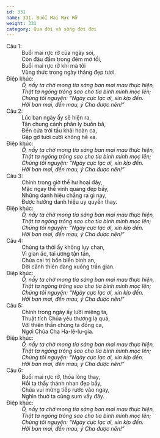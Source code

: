 ```yaml
---
id: 331
name: 331. Buổi Mai Rực Rỡ
weight: 331
category: Qua đời và sống đời đời
---
```

<dl><dt>Câu 1:</dt><dd data-verse="1">Buổi mai rực rỡ của ngày soi, <br/>Còn đâu đắm trong đêm mờ tối, <br/>Buổi mai rực rỡ khi mà tôi <br/>Vùng thức trong ngày tháng đẹp tươi. </dd><dt>Điệp khúc:</dt><dd data-chorus="1"><em>Ồ, nầy ta chờ mong tia sáng ban mai mau thực hiện, <br/>Thật ta ngóng trông sao cho tia bình minh mọc lên; <br/>Chúng tôi nguyện: “Ngày cực lạc ơi, xin kíp đến. <br/>Hỡi ban mai, đến mau, ý Cha được nên!” </em></dd><dt>Câu 2:</dt><dd data-verse="2">Lúc ban ngày ấy sẽ hiện ra, <br/>Tận chung cảnh phân ly buồn bã, <br/>Đến cửa trời tấu khải hoàn ca, <br/>Gặp gỡ tươi cười không hề xa. </dd><dt>Điệp khúc:</dt><dd data-chorus="1"><em>Ồ, nầy ta chờ mong tia sáng ban mai mau thực hiện, <br/>Thật ta ngóng trông sao cho tia bình minh mọc lên; <br/>Chúng tôi nguyện: “Ngày cực lạc ơi, xin kíp đến. <br/>Hỡi ban mai, đến mau, ý Cha được nên!” </em></dd><dt>Câu 3:</dt><dd data-verse="3">Chính trong giờ thể hư hoại đây, <br/>Mặc ngay thể vinh quang đẹp bấy, <br/>Những danh hiệu chẳng ra gì nay, <br/>Được hưởng danh hiệu uy quyền thay. </dd><dt>Điệp khúc:</dt><dd data-chorus="1"><em>Ồ, nầy ta chờ mong tia sáng ban mai mau thực hiện, <br/>Thật ta ngóng trông sao cho tia bình minh mọc lên; <br/>Chúng tôi nguyện: “Ngày cực lạc ơi, xin kíp đến. <br/>Hỡi ban mai, đến mau, ý Cha được nên!” </em></dd><dt>Câu 4:</dt><dd data-verse="4">Chúng ta thời ấy không lụy chan, <br/>Vì gian ác, tai ương tận tán, <br/>Chúa cai trị bốn biển bình an, <br/>Dời cảnh thiên đàng xuống trần gian. </dd><dt>Điệp khúc:</dt><dd data-chorus="1"><em>Ồ, nầy ta chờ mong tia sáng ban mai mau thực hiện, <br/>Thật ta ngóng trông sao cho tia bình minh mọc lên; <br/>Chúng tôi nguyện: “Ngày cực lạc ơi, xin kíp đến. <br/>Hỡi ban mai, đến mau, ý Cha được nên!” </em></dd><dt>Câu 5:</dt><dd data-verse="5">Chính trong ngày ấy lưỡi miệng ta, <br/>Thuật tích Chúa yêu thương lạ quá, <br/>Với thiên thần chúng ta đồng ca, <br/>Ngợi Chúa Cha Ha-lê-lu-gia. </dd><dt>Điệp khúc:</dt><dd data-chorus="1"><em>Ồ, nầy ta chờ mong tia sáng ban mai mau thực hiện, <br/>Thật ta ngóng trông sao cho tia bình minh mọc lên; <br/>Chúng tôi nguyện: “Ngày cực lạc ơi, xin kíp đến. <br/>Hỡi ban mai, đến mau, ý Cha được nên!” </em></dd><dt>Câu 6:</dt><dd data-verse="6">Buổi mai rực rỡ, thỏa lòng thay, <br/>Hồi ta thấy thánh nhan đẹp bấy, <br/>Chúa vui mừng tiếp rước vào ngay, <br/>Nghìn thuở ta cùng sum vầy đây. </dd><dt>Điệp khúc:</dt><dd data-chorus="1"><em>Ồ, nầy ta chờ mong tia sáng ban mai mau thực hiện, <br/>Thật ta ngóng trông sao cho tia bình minh mọc lên; <br/>Chúng tôi nguyện: “Ngày cực lạc ơi, xin kíp đến. <br/>Hỡi ban mai, đến mau, ý Cha được nên!” </em></dd></dl>
